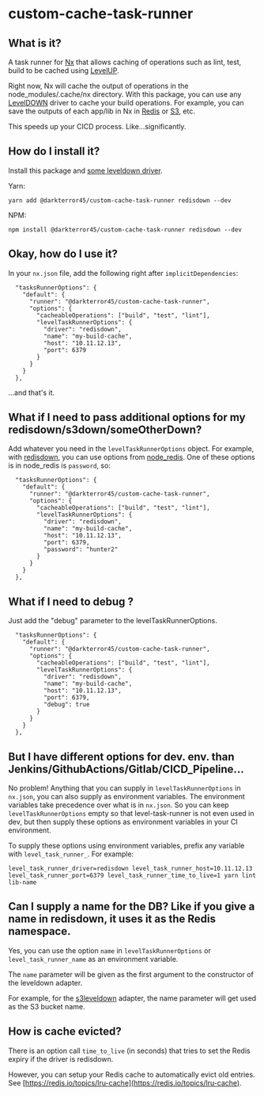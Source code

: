 # custom-cache-task-runner

## What is it?

A task runner for [Nx](https://nx.dev) that allows caching of operations such as lint, test, build to be cached using 
[LevelUP](https://www.npmjs.com/package/levelup).

Right now, Nx will cache the output of operations in the node_modules/.cache/nx directory. With this package, you 
can use any [LevelDOWN](https://www.npmjs.com/browse/depended/abstract-leveldown) driver to cache your build operations. For example,
you can save the outputs of each app/lib in Nx in [Redis](https://www.npmjs.com/package/redisdown) or 
[S3](https://www.npmjs.com/package/s3leveldown), etc.
 
This speeds up your CICD process. Like...significantly.

## How do I install it?

Install this package and [some leveldown driver](https://www.npmjs.com/browse/depended/abstract-leveldown).

Yarn:
```
yarn add @darkterror45/custom-cache-task-runner redisdown --dev
```

NPM:
```
npm install @darkterror45/custom-cache-task-runner redisdown --dev
```

## Okay, how do I use it?

In your `nx.json` file, add the following right after `implicitDependencies`:

```
  "tasksRunnerOptions": {
    "default": {
      "runner": "@darkterror45/custom-cache-task-runner",
      "options": {
        "cacheableOperations": ["build", "test", "lint"],
        "levelTaskRunnerOptions": {
          "driver": "redisdown",
          "name": "my-build-cache",
          "host": "10.11.12.13",
          "port": 6379
        }
      }
    }
  },
```

...and that's it.

## What if I need to pass additional options for my redisdown/s3down/someOtherDown?

Add whatever you need in the `levelTaskRunnerOptions` object. For example, with
[redisdown](https://www.npmjs.com/package/redisdown), you can use options from 
[node_redis](https://github.com/NodeRedis/node_redis#options-object-properties). One of these options is
in node_redis is `password`, so:

```
  "tasksRunnerOptions": {
    "default": {
      "runner": "@darkterror45/custom-cache-task-runner",
      "options": {
        "cacheableOperations": ["build", "test", "lint"],
        "levelTaskRunnerOptions": {
          "driver": "redisdown",
          "name": "my-build-cache",
          "host": "10.11.12.13",
          "port": 6379,
          "password": "hunter2"
        }
      }
    }
  },
```

## What if I need to debug ?

Just add the "debug" parameter to the levelTaskRunnerOptions.

```
  "tasksRunnerOptions": {
    "default": {
      "runner": "@darkterror45/custom-cache-task-runner",
      "options": {
        "cacheableOperations": ["build", "test", "lint"],
        "levelTaskRunnerOptions": {
          "driver": "redisdown",
          "name": "my-build-cache",
          "host": "10.11.12.13",
          "port": 6379,
          "debug": true
        }
      }
    }
  },
```

## But I have different options for dev. env. than Jenkins/GithubActions/Gitlab/CICD_Pipeline...

No problem! Anything that you can supply in `levelTaskRunnerOptions` in `nx.json`, you can also supply as
environment variables. The environment variables take precedence over what is in `nx.json`. So you can keep
`levelTaskRunnerOptions` empty so that level-task-runner is not even used in dev, but then supply these options
as environment variables in your CI environment.

To supply these options using environment variables, prefix any variable with `level_task_runner_`. For example:

```
level_task_runner_driver=redisdown level_task_runner_host=10.11.12.13 level_task_runner_port=6379 level_task_runner_time_to_live=1 yarn lint lib-name
```

## Can I supply a name for the DB? Like if you give a name in redisdown, it uses it as the Redis namespace.

Yes, you can use the option `name` in `levelTaskRunnerOptions` or `level_task_runner_name` as an environment variable.

The `name` parameter will be given as the first argument to the constructor of the leveldown adapter.

For example, for the [s3leveldown](https://www.npmjs.com/package/s3leveldown) adapter, the name parameter will get used as the S3 bucket name. 

## How is cache evicted?

There is an option call `time_to_live` (in seconds) that tries to set the Redis expiry if the driver is redisdown.

However, you can setup your Redis cache to automatically evict old entries. See [https://redis.io/topics/lru-cache](https://redis.io/topics/lru-cache).
